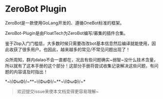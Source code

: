 # ZeroBot Plugin

ZeroBot是一款使用GoLang开发的、遵循OneBot标准的框架。

ZeroBot-Plugin是由FloatTech为ZeroBot编写/募集的插件合集。

鉴于Zbp入门门槛低，大多数时候只需要改改bot基本信息然后编译就能使用，因此收获了很多用户。也因此，越来越多的常见/不常见问题出现了！

众所周知，群内dalao不会一直都在，况且有些问题确实~弱智~没什么技术含量，所以就有了这本手册的这个部分！这部分手册将尝试收集记录解决这些问题，有问题的内容请及时指出！

\*\~\\(ΦωΦ)/\~\*\*\~\\(ΦωΦ)/\~\*\*\~\\(ΦωΦ)/\~\*

> 欢迎提交issue来使本文档变得更容易理解~
